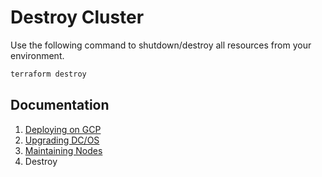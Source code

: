 # Destroy Cluster

Use the following command to shutdown/destroy all resources from your environment.

```bash
terraform destroy
```

## Documentation

1. [Deploying on GCP](./INSTALL.md)
2. [Upgrading DC/OS](./UPGRADE.md)
3. [Maintaining Nodes](./MAINTAIN.md)
4. Destroy

